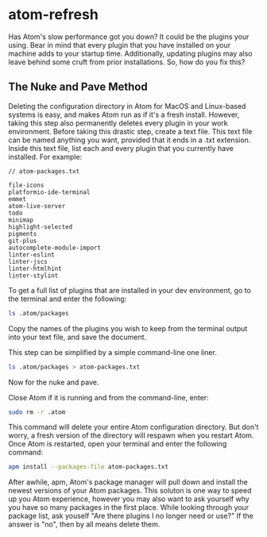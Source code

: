 # atom-refresh

Has Atom's slow performance got you down? It could be the plugins your using. Bear in mind that every plugin that you have installed on your machine adds to your startup time. Additionally, updating plugins may also leave behind some cruft from prior installations. So, how do you fix this?

## The Nuke and Pave Method
Deleting the configuration directory in Atom for MacOS and Linux-based systems is easy, and makes Atom run as if it's a fresh install. However, taking this step also permanently deletes every plugin in your work environment. Before taking this drastic step, create a text file. This text file can be named anything you want, provided that it ends in a .txt extension. Inside this text file, list each and every plugin that you currently have installed. For example:

```
// atom-packages.txt

file-icons
platformio-ide-terminal
emmet
atom-live-server
todo
minimap
highlight-selected
pigments
git-plus
autocomplete-module-import
linter-eslint
linter-jscs
linter-htmlhint
linter-stylint
```

To get a full list of plugins that are installed in your dev environment, go to the terminal and enter the following:

```bash
ls .atom/packages
```

Copy the names of the plugins you wish to keep from the terminal output into your text file, and save the document.

This step can be simplified by a simple command-line one liner.

```bash
ls .atom/packages > atom-packages.txt
```

Now for the nuke and pave.

Close Atom if it is running and from the command-line, enter:

```bash
sudo rm -r .atom
```

This command will delete your entire Atom configuration directory. But don't worry, a fresh version of the directory will respawn when you restart Atom. Once Atom is restarted, open your terminal and enter the following command:

```bash
apm install --packages-file atom-packages.txt
```

After awhile, apm, Atom's package manager will pull down and install the newest versions of your Atom packages. This soluton is one way to speed up you Atom experience, however you may also want to ask yourself why you have so many packages in the first place. While looking through your package list, ask youself "Are there plugins I no longer need or use?" If the answer is "no", then by all means delete them.

